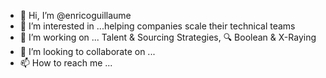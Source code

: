 - 👋 Hi, I’m @enricoguillaume
- 👀 I’m interested in ...helping companies scale their technical teams 
- 🌱 I’m working on ... Talent  & Sourcing Strategies,  🔍 Boolean & X-Raying
- 💞️ I’m looking to collaborate on ...
- 📫 How to reach me ... 

<!---
enricoguillaume/enricoguillaume is a ✨ special ✨ repository because its `README.md` (this file) appears on your GitHub profile.
You can click the Preview link to take a look at your changes.
--->
